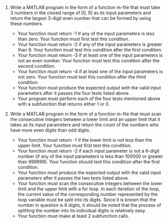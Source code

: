 1. Write a MATLAB program in the form of a function m-file that must take 3 numbers in the closed range of [0, 9] as its input parameters and return the largest 3-digit even number that can be formed by using these numbers.
   - Your function must return -1 if any of the input parameters is less than zero. Your function must first test this condition.
   - Your function must return -2 if any of the input parameters is greater than 9. Your function must test this condition after the first condition.
   - Your function must return -3 if at least one of the input parameters is not an even number. Your function must test this condition after the second condition.
   - Your function must return -4 if at least one of the input parameters is not zero. Your function must test this condition after the third condition.
   - Your function must produce the expected output with the valid input parameters after it passes the four tests listed above.
   - Your program must perform each of the four tests mentioned above with a subfunction that returns either 1 or 0.

2. Write a MATLAB program in the form of a function m-file that must scan the consecutive integers between a lower limit and an upper limit that it takes as its input parameters and return the count of the numbers who have more even digits than odd digits.
   - Your function must return -1 if the lower limit is not less than the upper limit. Your function must first test this condition.
   - Your function must return -2 if each input parameter is not a 6-digit number (if any of the input parameters is less than 100000 or greater than 999999). Your function should test this condition after the first condition.
   - Your function must produce the expected output with the valid input parameters after it passes the two tests listed above.
   - Your function must scan the consecutive integers between the lower limit and the upper limit with a for loop. In each iteration of the loop, the current value of the corresponding number represented by the loop variable must be split into its digits. Since it is known that the number in question is 6 digits, it should be noted that the process of splitting the number into its individual digits is relatively easy.
   - Your function must make at least 2 subfunction calls.
